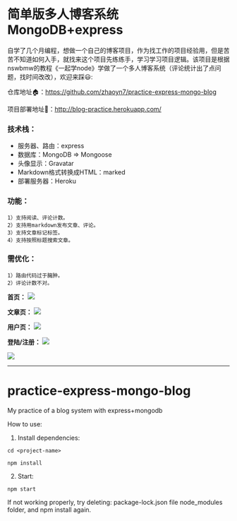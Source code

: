 # 简单版多人博客系统MongoDB+express

自学了几个月编程，想做一个自己的博客项目，作为找工作的项目经验用，但是苦苦不知道如何入手，就找来这个项目先练练手，学习学习项目逻辑。该项目是根据nswbmw的教程《一起学node》学做了一个多人博客系统（评论统计出了点问题，找时间改改），欢迎来踩😃:

仓库地址🏠：https://github.com/zhaoyn7/practice-express-mongo-blog

项目部署地址🚀：http://blog-practice.herokuapp.com/

### 技术栈：
- 服务器、路由：express
- 数据库：MongoDB => Mongoose
- 头像显示：Gravatar
- Markdown格式转换成HTML：marked
- 部署服务器：Heroku


### 功能：
	1）支持阅读、评论计数。
	2）支持用markdown发布文章、评论。
	3）支持文章标记标签。
	4）支持按照标题搜索文章。


### 需优化：
	1）路由代码过于臃肿。
	2）评论计数不对。


**首页：**
![](https://ws1.sinaimg.cn/large/006tNbRwly1fy767slbctj30og0vdn7o.jpg)


**文章页：**
![](https://ws3.sinaimg.cn/large/006tNbRwly1fy767s8bv3j30o90q0n26.jpg)


**用户页：**
![](https://ws1.sinaimg.cn/large/006tNbRwly1fy767s1h8tj30ny0gt0x0.jpg)


**登陆/注册：**
![](https://ws2.sinaimg.cn/large/006tNbRwly1fy767ruuy5j30lw0bmdg8.jpg)

![](https://ws1.sinaimg.cn/large/006tNbRwly1fy767rp83sj30nn0bt0t8.jpg)

---
# practice-express-mongo-blog
My practice of a blog system with express+mongodb

How to use:
1. Install dependencies:
```
cd <project-name>
  
npm install
```
2. Start:
```
npm start
```

If not working properly, try deleting:
package-lock.json file
node_modules folder,
and npm install again.
